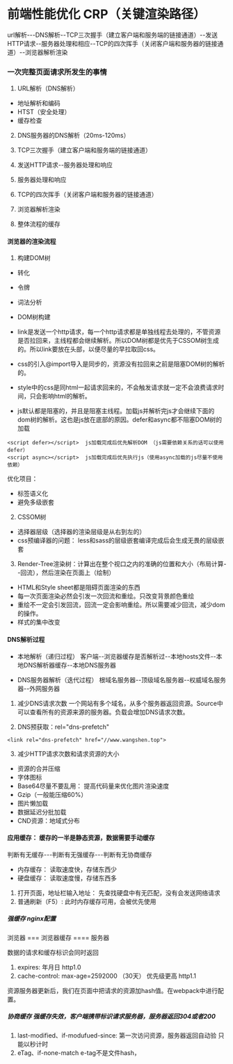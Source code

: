 # 前端性能优化 CRP（关键渲染路径）
url解析---DNS解析--TCP三次握手（建立客户端和服务端的链接通道）--发送HTTP请求--服务器处理和相应--TCP的四次挥手（关闭客户端和服务器的链接通道）--浏览器解析渲染

### 一次完整页面请求所发生的事情
1. URL解析（DNS解析）
- 地址解析和编码
- HTST（安全处理）
- 缓存检查

2. DNS服务器的DNS解析（20ms-120ms）

3. TCP三次握手（建立客户端和服务端的链接通道）

4. 发送HTTP请求--服务器处理和响应

5. 服务器处理和响应

6. TCP的四次挥手（关闭客户端和服务器的链接通道）

7. 浏览器解析渲染

8. 整体流程的缓存  


#### 浏览器的渲染流程
1. 构建DOM树
- 转化
- 令牌
- 词法分析
- DOM树构建

- link是发送一个http请求，每一个http请求都是单独线程去处理的，不管资源是否拉回来，主线程都会继续解析。所以DOM树都是优先于CSSOM树生成的。所以link要放在头部，以便尽量的早拉取回css。
- css的引入@import导入是同步的，资源没有拉回来之前是阻塞DOM树的解析的。
- style中的css是同html一起请求回来的，不会触发请求就一定不会浪费请求时间，只会影响html的解析。
- js默认都是阻塞的，并且是阻塞主线程。加载js并解析完js才会继续下面的dom树的解析。这也是js放在底部的原因。defer和async都不阻塞DOM树的加载
```
<script defer></script>  js加载完成后优先解析DOM （js需要依赖关系的话可以使用defer）
<script async></script>  js加载完成后优先执行js（使用async加载的js尽量不使用依赖）
```

优化项目： 
- 标签语义化
- 避免多级嵌套

2. CSSOM树
- 选择器层级（选择器的渲染层级是从右到左的）
- css预编译器的问题： less和sass的层级嵌套编译完成后会生成无畏的层级嵌套

3. Render-Tree渲染树：计算出在整个视口之内的准确的位置和大小（布局计算--回流），然后渲染在页面上（绘制）
- HTML和Style sheet都是阻碍页面渲染的东西
- 每一次页面渲染必然会引发一次回流和重绘。只改变背景颜色重绘 
- 重绘不一定会引发回流，回流一定会影响重绘。所以需要减少回流，减少dom的操作。
- 样式的集中改变


#### DNS解析过程
- 本地解析（递归过程）
客户端--浏览器缓存是否解析过--本地hosts文件--本地DNS解析器缓存--本地DNS服务器

- DNS服务器解析（迭代过程）
根域名服务器--顶级域名服务器--权威域名服务器--外网服务器

1. 减少DNS请求次数
一个网站有多个域名，从多个服务器返回资源。Source中可以查看所有的资源来源的服务器。负载会增加DNS请求次数。

2. DNS预获取：rel="dns-prefetch"
```
<link rel="dns-prefetch" href="//www.wangshen.top">
```
3. 减少HTTP请求次数和请求资源的大小
- 资源的合并压缩
- 字体图标
- Base64尽量不要乱用： 提高代码量来优化图片渲染速度
- Gzip（一般能压缩60%）
- 图片懒加载
- 数据延迟分批加载
- CND资源：地域式分布


#### 应用缓存： 缓存的一半是静态资源，数据需要手动缓存

判断有无缓存---判断有无强缓存---判断有无协商缓存

- 内存缓存： 读取速度快，存储东西少
- 硬盘缓存： 读取速度慢，存储东西多

1. 打开页面，地址栏输入地址： 先查找硬盘中有无匹配，没有会发送网络请求
2. 普通刷新（F5）: 此时内存缓存可用，会被优先使用


##### 强缓存  nginx配置
浏览器  ===    浏览器缓存  ====  服务器

数据的请求和缓存标识会同时返回
1. expires: 年月日    http1.0
2. cache-control: max-age=2592000 （30天） 优先级更高 http1.1

资源服务器更新后，我们在页面中把请求的资源加hash值。在webpack中进行配置。

##### 协商缓存  强缓存失效，客户端携带标识请求服务器，服务器返回304或者200
1. last-modified、if-modufued-since: 第一次访问资源，服务器返回自动验
只能以秒计时
2. eTag、if-none-match
e-tag不是文件hash，



